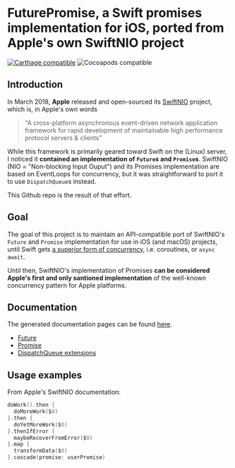 # FuturePromise, a Swift promises implementation for iOS, ported from Apple's own SwiftNIO project

[![Carthage compatible](https://img.shields.io/badge/Carthage-compatible-4BC51D.svg?style=flat)](https://github.com/Carthage/Carthage) ![Cocoapods compatible](https://cocoapod-badges.herokuapp.com/v/FuturePromise/badge.png)

## Introduction 

In March 2018, **Apple** released and open-sourced its [SwiftNIO](https://github.com/apple/swift-nio) project, which is, in 
Apple's own words

> "A cross-platform asynchronous event-driven network application framework for rapid development of maintainable 
> high performance protocol servers & clients"
 
While this framework is primarily geared toward Swift on the (Linux) server, I noticed it **contained an implementation of
`Future`s and `Promise`s**. SwiftNIO (NIO = "Non-blocking Input Ouput") and its Promises implementation are based on 
EventLoops for concurrency, but it was straightforward to port it to use `DispatchQueue`s instead. 

This Github repo is the result of that effort. 

## Goal

The goal of this project is to maintain an API-compatible port of SwiftNIO's `Future` and `Promise` implementation for use in 
iOS (and macOS) projects, until Swift gets 
[a superior form of concurrency](https://gist.github.com/lattner/31ed37682ef1576b16bca1432ea9f782), 
i.e. coroutines, or `async await`.

Until then, SwiftNIO's implementation of Promises **can be considered Apple's first and only santioned implementation** of the 
well-known concurrency pattern for Apple platforms.

## Documentation

The generated documentation pages can be found [here](https://jarrroo.github.io/FuturePromise/docs).

* [Future](https://jarrroo.github.io/FuturePromise/docs/Classes/Future.html)
* [Promise](https://jarrroo.github.io/FuturePromise/docs/Classes/Promise.html)
* [DispatchQueue extensions](https://jarrroo.github.io/FuturePromise/docs/Extensions/DispatchQueue.html)

## Usage examples

From Apple's SwiftNIO documentation:

```swift
doWork().then {
  doMoreWork($0)
}.then {
  doYetMoreWork($0)
}.thenIfError {
  maybeRecoverFromError($0)
}.map {
  transformData($0)
}.cascade(promise: userPromise)
```
